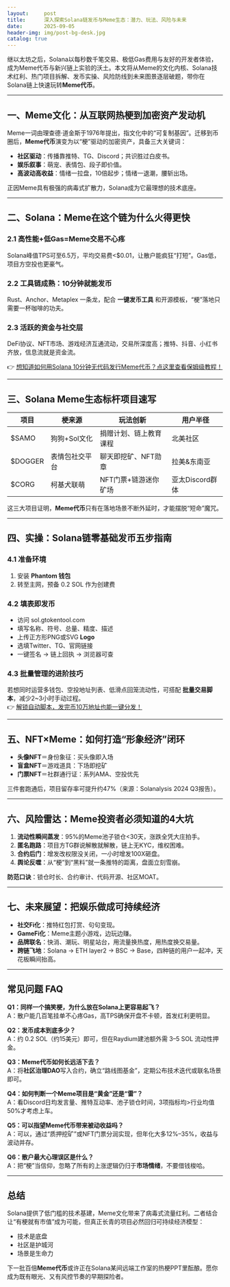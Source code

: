 ```yaml
---
layout:     post
title:      深入探索Solana链发币与Meme生态：潜力、玩法、风险与未来
date:       2025-09-05
header-img: img/post-bg-desk.jpg
catalog: true
---
```


继以太坊之后，Solana以每秒数千笔交易、极低Gas费用与友好的开发者体验，成为Meme代币与新兴链上实验的沃土。本文将从Meme的文化内核、Solana技术红利、热门项目拆解、发币实操、风险防线到未来图景逐层破题，带你在Solana链上快速玩转**Meme代币**。

---

## 一、Meme文化：从互联网热梗到加密资产发动机

Meme一词由理查德·道金斯于1976年提出，指文化中的“可复制基因”。迁移到币圈后，**Meme代币**演变为以“梗”驱动的加密资产，具备三大关键词：  
- **社区驱动**：传播靠推特、TG、Discord；共识胜过白皮书。  
- **娱乐叙事**：萌宠、表情包、段子即价值。  
- **高波动高收益**：情绪一拉盘，10倍起步；情绪一退潮，腰斩出场。

正因Meme具有极强的病毒式扩散力，Solana成为它最理想的技术底座。

---

## 二、Solana：Meme在这个链为什么火得更快

### 2.1 高性能+低Gas=Meme交易不心疼  
Solana峰值TPS可至6.5万，平均交易费\<$0.01，让散户能疯狂“打短”。Gas低，项目方空投也更豪气。

### 2.2 工具链成熟：10分钟就能发币  
Rust、Anchor、Metaplex 一条龙，配合 **一键发币工具** 和开源模板，“梗”落地只需要一杯咖啡的功夫。

### 2.3 活跃的资金与社交层  
DeFi协议、NFT市场、游戏经济互通流动，交易所深度高；推特、抖音、小红书齐放，信息流就是资金流。

👉 [想知道如何用Solana 10分钟无代码发行Meme代币？点这里查看保姆级教程！](https://okxdog.com/)

---

## 三、Solana Meme生态标杆项目速写

| 项目 | 梗来源 | 玩法创新 | 用户半径 |
|---|---|---|---|
| $SAMO | 狗狗+Sol文化 | 捐赠计划、链上教育课程 | 北美社区 |
| $DOGGER | 表情包社交平台 | 聊天即挖矿、NFT勋章 | 拉美&东南亚 |
| $CORG | 柯基犬联萌 | NFT门票+链游迷你矿场 | 亚太Discord群体 |

这三大项目证明，**Meme代币**只有在落地场景不断外延时，才能摆脱“短命”魔咒。

---

## 四、实操：Solana链零基础发币五步指南

### 4.1 准备环境  
1. 安装 **Phantom 钱包**  
2. 转至主网，预备 0.2 SOL 作为创建费

### 4.2 填表即发币  
- 访问 sol.gtokentool.com  
- 填写名称、符号、总量、精度、描述  
- 上传正方形PNG或SVG **Logo**  
- 选填Twitter、TG、官网链接  
- 一键签名 → 链上回执 → 浏览器可查

### 4.3 批量管理的进阶技巧  
若想同时运营多钱包、空投地址列表、低滑点回笼流动性，可搭配 **批量交易脚本**，减少2~3小时手动过程。  
👉 [解锁自动脚本，发完币10万地址也能一键分发！](https://okxdog.com/)

---

## 五、NFT×Meme：如何打造“形象经济”闭环

- **头像NFT**＝身份象征：买头像即入场  
- **盲盒NFT**＝游戏道具：下场即挖矿  
- **门票NFT**＝社群通行证：系列AMA、空投优先  

三件套跑通后，项目留存率可提升约47%（来源：Solanalysis 2024 Q3报告）。

---

## 六、风险雷达：Meme投资者必须知道的4大坑

1. **流动性瞬间蒸发**：95%的Meme池子锁仓<30天，涨跌全凭大庄拍手。  
2. **匿名跑路**：项目方TG群说解散就解散，链上无KYC，维权困难。  
3. **合约后门**：增发改权限没关闭，一小时增发100X砸盘。  
4. **舆论反噬**：从“梗”到“黑料”就一条推特的距离，盘面立刻雪崩。

**防范口诀**：锁仓时长、合约审计、代码开源、社区MOAT。

---

## 七、未来展望：把娱乐做成可持续经济

- **社交Fi化**：推特红包打赏、句句变现。  
- **GameFi化**：Meme主题小游戏，边玩边赚。  
- **品牌联名**：快消、潮玩、明星站台，用流量换热度，用热度换交易量。  
- **跨链飞地**：Solana → ETH layer2 → BSC → Base，四种链的用户一起冲，天花板瞬间抬高。

---

## 常见问题 FAQ

**Q1：同样一个搞笑梗，为什么放在Solana上更容易起飞？**  
A：散户能几百笔挂单不心疼Gas，高TPS确保开盘不卡顿，首发红利更明显。

**Q2：发币成本到底多少？**  
A：约 0.2 SOL（约15美元）即可，但在Raydium建池额外需 3–5 SOL 流动性押金。

**Q3：Meme代币如何长远活下去？**  
A：将**社区治理DAO**写入合约，确立“路线图基金”，定期公布技术迭代或联名场景即可。

**Q4：如何判断一个Meme项目是“黄金”还是“雷”？**  
A：看Discord日均发言量、推特互动率、池子锁仓时间，3项指标均>行业均值50%才考虑上车。

**Q5：可以指望Meme代币带来被动收益吗？**  
A：可以，通过“质押挖矿”或NFT门票分润实现，但年化大多12%–35%，收益与波动并存。

**Q6：散户最大心理误区是什么？**  
A：把“梗”当信仰，忽略了所有的上涨逻辑仍归于**市场情绪**，不要借钱梭哈。

---

## 总结

Solana提供了低门槛的技术基建，Meme文化带来了病毒式流量红利。二者结合让“有梗就有市值”成为可能，但真正长青的项目必然回归可持续经济模型：  
- 技术是底盘  
- 社区是护城河  
- 场景是生命力  

下一批百倍**Meme代币**或许正在Solana某间远端工作室的热梗PPT里酝酿。愿你成为既有眼光、又有风控节奏的早期探险者。
